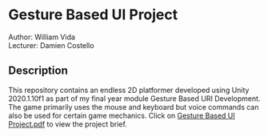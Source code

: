 # Gesture Based UI Project
Author: William Vida <br>
Lecturer: Damien Costello

## Description
This repository contains an endless 2D platformer developed using Unity 2020.1.10f1 as part of my final year module Gesture Based URI Development. The game primarily uses the mouse and keyboard but voice commands can also be used for certain game mechanics. Click on [Gesture Based UI Project.pdf](Gesture%20Based%20UI%20Project.pdf) to view the project brief.
